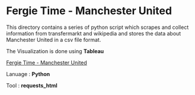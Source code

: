# Fergie Time - Manchester United

This directory contains a series of python script which scrapes and collect information from transfermarkt and wikipedia and stores the data about Manchester United in a csv file format.

The Visualization is done using **Tableau**

[Fergie Time - Manchester United](https://public.tableau.com/profile/arutselvan.m#!/vizhome/FergieTime-ManchesterUnited/AlltimestatsDashboard)

Lanuage : **Python**

Tool : **requests_html**
